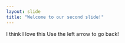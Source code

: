 ```yaml
---
layout: slide
title: "Welcome to our second slide!"
---
```

I think I love this
Use the left arrow to go back!
